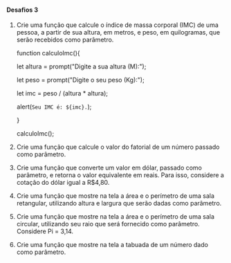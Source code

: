 #### Desafios 3

1. Crie uma função que calcule o índice de massa corporal (IMC) de uma pessoa, a partir de sua altura, em metros, e peso, em quilogramas, que serão recebidos como parâmetro.

   function calculoImc(){

     let altura = prompt("Digite a sua altura (M):");

     let peso = prompt("Digite o seu peso (Kg):");

     let imc = peso / (altura * altura);

     alert(`Seu IMC é: ${imc}.`);

   }

   calculoImc();

   

2. Crie uma função que calcule o valor do fatorial de um número passado como parâmetro.

   

   

3. Crie uma função que converte um valor em dólar, passado como parâmetro, e retorna o valor equivalente em reais. Para isso, considere a cotação do dólar igual a R$4,80.

   

4. Crie uma função que mostre na tela a área e o perímetro de uma sala retangular, utilizando altura e largura que serão dadas como parâmetro.

   

5. Crie uma função que mostre na tela a área e o perímetro de uma sala circular, utilizando seu raio que será fornecido como parâmetro. Considere Pi = 3,14.

   

6. Crie uma função que mostre na tela a tabuada de um número dado como parâmetro.